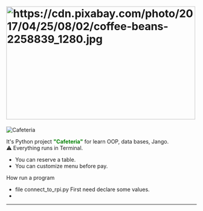 # <img src="https://cdn.pixabay.com/photo/2017/04/25/08/02/coffee-beans-2258839_1280.jpg" width="500" height="300" alt="https://cdn.pixabay.com/photo/2017/04/25/08/02/coffee-beans-2258839_1280.jpg">
![Cafeteria](https://cdn.pixabay.com/photo/2017/04/25/08/02/coffee-beans-2258839_1280.jpg)


It's Python project <font color="green">**"Cafeteria"**</font> for learn OOP, data bases, Jango.</br> :warning: Everything runs in Terminal.

- You can reserve a table.
- You can customize menu before pay.

How run a program

- file connect_to_rpi.py
First need declare some values.
- 

***



